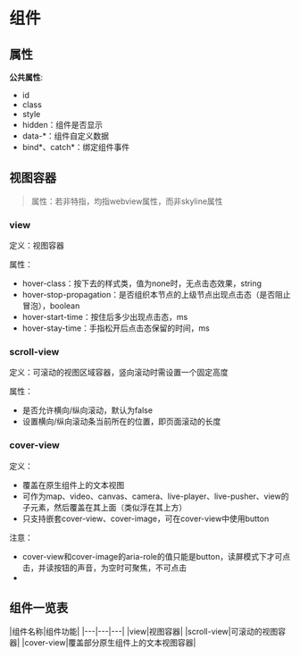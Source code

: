 # 组件

## 属性

**公共属性**:
- id
- class
- style
- hidden：组件是否显示
- data-*：组件自定义数据
- bind*、catch*：绑定组件事件

## 视图容器

> 属性：若非特指，均指webview属性，而非skyline属性

### view

定义：视图容器

属性：
- hover-class：按下去的样式类，值为none时，无点击态效果，string
- hover-stop-propagation：是否组织本节点的上级节点出现点击态（是否阻止冒泡），boolean
- hover-start-time：按住后多少出现点击态，ms
- hover-stay-time：手指松开后点击态保留的时间，ms

### scroll-view

定义：可滚动的视图区域容器，竖向滚动时需设置一个固定高度

属性：
- 是否允许横向/纵向滚动，默认为false
- 设置横向/纵向滚动条当前所在的位置，即页面滚动的长度

### cover-view

定义：
- 覆盖在原生组件上的文本视图
- 可作为map、video、canvas、camera、live-player、live-pusher、view的子元素，然后覆盖在其上面（类似浮在其上方）
- 只支持嵌套cover-view、cover-image，可在cover-view中使用button

注意：
- cover-view和cover-image的aria-role的值只能是button，读屏模式下才可点击，并读按钮的声音，为空时可聚焦，不可点击
- 

## 组件一览表

|组件名称|组件功能|
|---|---|---|
|view|视图容器|
|scroll-view|可滚动的视图容器|
|cover-view|覆盖部分原生组件上的文本视图容器|

